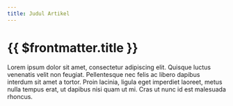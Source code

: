 ```yaml
---
title: Judul Artikel
---
```


<script setup>
import ReadingTime from '../components/ReadingTime.vue';
</script>

# {{ $frontmatter.title }}

<ReadingTime />

Lorem ipsum dolor sit amet, consectetur adipiscing elit. Quisque luctus venenatis velit non feugiat. Pellentesque nec felis ac libero dapibus interdum sit amet a tortor. Proin lacinia, ligula eget imperdiet laoreet, metus nulla tempus erat, ut dapibus nisi quam ut mi. Cras ut nunc id est malesuada rhoncus.
